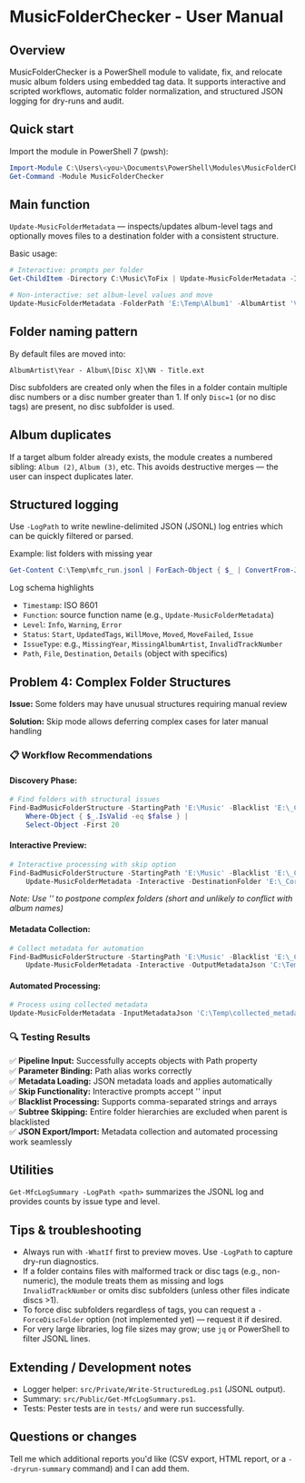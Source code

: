 MusicFolderChecker - User Manual
===============================

Overview
--------
MusicFolderChecker is a PowerShell module to validate, fix, and relocate music album folders using embedded tag data. It supports interactive and scripted workflows, automatic folder normalization, and structured JSON logging for dry-runs and audit.

Quick start
-----------
Import the module in PowerShell 7 (pwsh):

```powershell
Import-Module C:\Users\<you>\Documents\PowerShell\Modules\MusicFolderChecker\MusicFolderChecker.psm1
Get-Command -Module MusicFolderChecker
```

Main function
-------------
`Update-MusicFolderMetadata` — inspects/updates album-level tags and optionally moves files to a destination folder with a consistent structure.

Basic usage:

```powershell
# Interactive: prompts per folder
Get-ChildItem -Directory C:\Music\ToFix | Update-MusicFolderMetadata -Interactive -DestinationFolder D:\CorrectedMusic -Move -LogPath C:\Temp\mfc_run.jsonl -WhatIf

# Non-interactive: set album-level values and move
Update-MusicFolderMetadata -FolderPath 'E:\Temp\Album1' -AlbumArtist 'Various' -Album 'New Album' -Year 2020 -Move -DestinationFolder D:\Music -LogPath C:\Temp\mfc_run.jsonl
```

Folder naming pattern
---------------------
By default files are moved into:

```
AlbumArtist\Year - Album\[Disc X]\NN - Title.ext
```

Disc subfolders are created only when the files in a folder contain multiple disc numbers or a disc number greater than 1. If only `Disc=1` (or no disc tags) are present, no disc subfolder is used.

Album duplicates
----------------
If a target album folder already exists, the module creates a numbered sibling: `Album (2)`, `Album (3)`, etc. This avoids destructive merges — the user can inspect duplicates later.

Structured logging
------------------
Use `-LogPath` to write newline-delimited JSON (JSONL) log entries which can be quickly filtered or parsed.

Example: list folders with missing year

```powershell
Get-Content C:\Temp\mfc_run.jsonl | ForEach-Object { $_ | ConvertFrom-Json } | Where-Object { $_.IssueType -eq 'MissingYear' }
```

Log schema highlights
- `Timestamp`: ISO 8601
- `Function`: source function name (e.g., `Update-MusicFolderMetadata`)
- `Level`: `Info`, `Warning`, `Error`
- `Status`: `Start`, `UpdatedTags`, `WillMove`, `Moved`, `MoveFailed`, `Issue`
- `IssueType`: e.g., `MissingYear`, `MissingAlbumArtist`, `InvalidTrackNumber`
- `Path`, `File`, `Destination`, `Details` (object with specifics)

Problem 4: Complex Folder Structures
-----------------------------------
**Issue:** Some folders may have unusual structures requiring manual review

**Solution:** Skip mode allows deferring complex cases for later manual handling

### 📋 Workflow Recommendations

#### Discovery Phase:
```powershell
# Find folders with structural issues
Find-BadMusicFolderStructure -StartingPath 'E:\Music' -Blacklist 'E:\_CorrectedMusic','E:\_test' | 
    Where-Object { $_.IsValid -eq $false } | 
    Select-Object -First 20
```

#### Interactive Preview:
```powershell
# Interactive processing with skip option
Find-BadMusicFolderStructure -StartingPath 'E:\Music' -Blacklist 'E:\_CorrectedMusic' | 
    Update-MusicFolderMetadata -Interactive -DestinationFolder 'E:\_CorrectedMusic' -Move -WhatIf
```
*Note: Use '\' to postpone complex folders (short and unlikely to conflict with album names)*

#### Metadata Collection:
```powershell
# Collect metadata for automation
Find-BadMusicFolderStructure -StartingPath 'E:\Music' -Blacklist 'E:\_CorrectedMusic' | 
    Update-MusicFolderMetadata -Interactive -OutputMetadataJson 'C:\Temp\collected_metadata.json' -SkipMode
```

#### Automated Processing:
```powershell
# Process using collected metadata
Update-MusicFolderMetadata -InputMetadataJson 'C:\Temp\collected_metadata.json' -DestinationFolder 'E:\_CorrectedMusic' -Move -LogPath 'C:\Temp\automation_run.jsonl'
```

### 🔍 Testing Results
✅ **Pipeline Input:** Successfully accepts objects with Path property  
✅ **Parameter Binding:** Path alias works correctly  
✅ **Metadata Loading:** JSON metadata loads and applies automatically  
✅ **Skip Functionality:** Interactive prompts accept '\' input  
✅ **Blacklist Processing:** Supports comma-separated strings and arrays  
✅ **Subtree Skipping:** Entire folder hierarchies are excluded when parent is blacklisted  
✅ **JSON Export/Import:** Metadata collection and automated processing work seamlessly  

Utilities
---------
`Get-MfcLogSummary -LogPath <path>` summarizes the JSONL log and provides counts by issue type and level.

Tips & troubleshooting
----------------------
- Always run with `-WhatIf` first to preview moves. Use `-LogPath` to capture dry-run diagnostics.
- If a folder contains files with malformed track or disc tags (e.g., non-numeric), the module treats them as missing and logs `InvalidTrackNumber` or omits disc subfolders (unless other files indicate discs >1).
- To force disc subfolders regardless of tags, you can request a `-ForceDiscFolder` option (not implemented yet) — request it if desired.
- For very large libraries, log file sizes may grow; use `jq` or PowerShell to filter JSONL lines.

Extending / Development notes
-----------------------------
- Logger helper: `src/Private/Write-StructuredLog.ps1` (JSONL output).
- Summary: `src/Public/Get-MfcLogSummary.ps1`.
- Tests: Pester tests are in `tests/` and were run successfully.

Questions or changes
--------------------
Tell me which additional reports you'd like (CSV export, HTML report, or a `--dryrun-summary` command) and I can add them.
